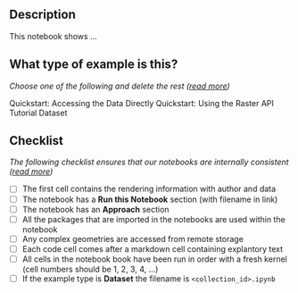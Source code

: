 <!---
Thanks for making a contribution to veda-docs!
If you are updating an existing notebook feel free to delete the sections below
-->

## Description
This notebook shows ...

## What type of example is this?
_Choose one of the following and delete the rest ([read more](https://nasa-impact.github.io/veda-docs/notebooks))_

Quickstart: Accessing the Data Directly
Quickstart: Using the Raster API
Tutorial
Dataset

## Checklist
_The following checklist ensures that our notebooks are internally consistent ([read more](https://nasa-impact.github.io/veda-docs/adding-content/doc-and-notebooks))_

- [ ] The first cell contains the rendering information with author and data
- [ ] The notebook has a **Run this Notebook** section (with filename in link)
- [ ] The notebook has an **Approach** section
- [ ] All the packages that are imported in the notebooks are used within the notebook
- [ ] Any complex geometries are accessed from remote storage
- [ ] Each code cell comes after a markdown cell containing explantory text
- [ ] All cells in the notebook book have been run in order with a fresh kernel (cell numbers should be 1, 2, 3, 4, ...)
- [ ] If the example type is **Dataset** the filename is `<collection_id>.ipynb`
